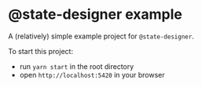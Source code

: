 # @state-designer example

A (relatively) simple example project for `@state-designer`.

To start this project:

- run `yarn start` in the root directory
- open `http://localhost:5420` in your browser
